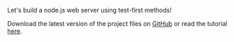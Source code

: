 Let's build a node.js web server using test-first methods!

Download the latest version of the project files on [GitHub][01] or read the tutorial [here][02].

[01]: https://github.com/lostcreation/echo-tutorial
[02]: https://github.com/lostcreation/echo-tutorial/wiki